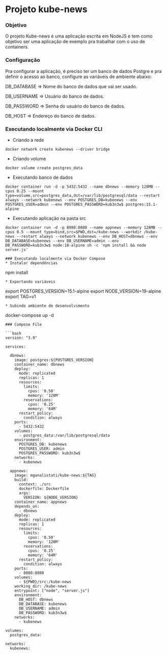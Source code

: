 # Projeto kube-news

### Objetivo
O projeto Kube-news é uma aplicação escrita em NodeJS e tem como objetivo ser uma aplicação de exemplo pra trabalhar com o uso de containers.

### Configuração
Pra configurar a aplicação, é preciso ter um banco de dados Postgre e pra definir o acesso ao banco, configure as variáveis de ambiente abaixo:

DB_DATABASE => Nome do banco de dados que vai ser usado.

DB_USERNAME => Usuário do banco de dados.

DB_PASSWORD => Senha do usuário do banco de dados.

DB_HOST => Endereço do banco de dados.

### Executando localmente via Docker CLI
* Criando a rede
```
docker network create kubenews --driver bridge
```
* Criando volume
```
docker volume create postgres_data 
```
* Executando banco de dados
```
docker container run -d -p 5432:5432 --name dbnews --memory 128MB --cpus 0.25 --mount type=volume,src=postgres_data,dst=/var/lib/postgresql/data --restart always --network kubenews --env POSTGRES_DB=kubenews --env POSTGRES_USER=admin --env POSTGRES_PASSWORD=kub3n3w$ postgres:15.1-alpine
```
* Executando aplicação na pasta src
```
docker container run -d -p 8080:8080 --name appnews --memory 128MB --cpus 0.5 --mount type=bind,src=$PWD,dst=/kube-news --workdir /kube-news --restart always --network kubenews --env DB_HOST=dbnews --env DB_DATABASE=kubenews --env DB_USERNAME=admin --env DB_PASSWORD=kub3n3w$ node:18-alpine sh -c 'npm install && node server.js'

### Executando localmente via Docker Compose
* Instalar dependências
```
npm install
```
* Exportando variáveis
```
export POSTGRES_VERSION=15.1-alpine
export NODE_VERSION=19-alpine
export TAG=v1
```
* Subindo ambiente de desenvolvimento
```
docker-compose up -d
```
### Compose File

```bash
version: "3.9"

services:
  
  dbnews:
    image: postgres:${POSTGRES_VERSION}
    container_name: dbnews
    deploy:
      mode: replicated
      replicas: 1
      resources:
        limits:
          cpus: '0.50'
          memory: '128M'
        reservations:
          cpus: '0.25'
          memory: '64M'  
      restart_policy: 
        condition: always
    ports:
      - 5432:5432
    volumes:
      - postgres_data:/var/lib/postgresql/data  
    environment:
      POSTGRES_DB: kubenews
      POSTGRES_USER: admin
      POSTGRES_PASSWORD: kub3n3w$
    networks:
      - kubenews

  appnews:
    image: mganalistati/kube-news:${TAG}
    build:
      context: ./src
      dockerfile: Dockerfile
      args:
        VERSION: ${NODE_VERSION}   
    container_name: appnews
    depends_on:
      - dbnews
    deploy:
      mode: replicated
      replicas: 1
      resources:
        limits:
          cpus: '0.50'
          memory: '128M'
        reservations:
          cpus: '0.25'
          memory: '64M'
      restart_policy:
        condition: always
    ports:
      - 8080:8080
    volumes:
      - ${PWD}/src:/kube-news
    working_dir: /kube-news
    entrypoint: ["node", "server.js"]  
    environment:
      DB_HOST: dbnews
      DB_DATABASE: kubenews
      DB_USERNAME: admin
      DB_PASSWORD: kub3n3w$
    networks:
      - kubenews

volumes:
  postgres_data:

networks:
  kubenews:
```
